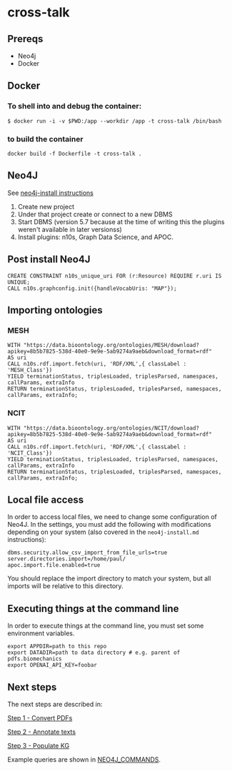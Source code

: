 # cross-talk
## Prereqs
* Neo4j
* Docker

## Docker
### To shell into and debug the container:
`$ docker run -i -v $PWD:/app --workdir /app -t cross-talk /bin/bash`
### to build the container
`docker build -f Dockerfile -t cross-talk .`

## Neo4J
See [neo4j-install instructions](./neo4j-install.md)
1. Create new project
2. Under that project create or connect to a new DBMS
3. Start DBMS (version 5.7 because at the time of writing this the plugins weren't available in later versionss)
4. Install plugins: n10s, Graph Data Science, and APOC.

## Post install Neo4J

```
CREATE CONSTRAINT n10s_unique_uri FOR (r:Resource) REQUIRE r.uri IS UNIQUE;
CALL n10s.graphconfig.init({handleVocabUris: "MAP"});
```

## Importing ontologies

### MESH
```
WITH "https://data.bioontology.org/ontologies/MESH/download?apikey=8b5b7825-538d-40e0-9e9e-5ab9274a9aeb&download_format=rdf"
AS uri
CALL n10s.rdf.import.fetch(uri, 'RDF/XML',{ classLabel : 'MESH_Class'})
YIELD terminationStatus, triplesLoaded, triplesParsed, namespaces, callParams, extraInfo
RETURN terminationStatus, triplesLoaded, triplesParsed, namespaces, callParams, extraInfo;
```

### NCIT
```
WITH "https://data.bioontology.org/ontologies/NCIT/download?apikey=8b5b7825-538d-40e0-9e9e-5ab9274a9aeb&download_format=rdf"
AS uri
CALL n10s.rdf.import.fetch(uri, 'RDF/XML',{ classLabel : 'NCIT_Class'})
YIELD terminationStatus, triplesLoaded, triplesParsed, namespaces, callParams, extraInfo
RETURN terminationStatus, triplesLoaded, triplesParsed, namespaces, callParams, extraInfo;
```

## Local file access

In order to access local files, we need to change some configuration of Neo4J. In the settings, you must add the following with modifications depending on your system (also covered in the `neo4j-install.md` instructions):

```
dbms.security.allow_csv_import_from_file_urls=true
server.directories.import=/home/paul/
apoc.import.file.enabled=true
```

You should replace the import directory to match your system, but all imports will be relative to this directory.

## Executing things at the command line

In order to execute things at the command line, you must set some
environment variables.

```
export APPDIR=path to this repo
export DATADIR=path to data directory # e.g. parent of pdfs.biomechanics
export OPENAI_API_KEY=foobar
```

## Next steps

The next steps are described in:

[Step 1 - Convert PDFs](./Step-1_Convert-PDFs.md)

[Step 2 - Annotate texts](./Step-2_Annotate-texts.md)

[Step 3 - Populate KG](./Step-3_Populate-KG.md)

Example queries are shown in [NEO4J_COMMANDS](./NEO4J_COMMANDS.md).
